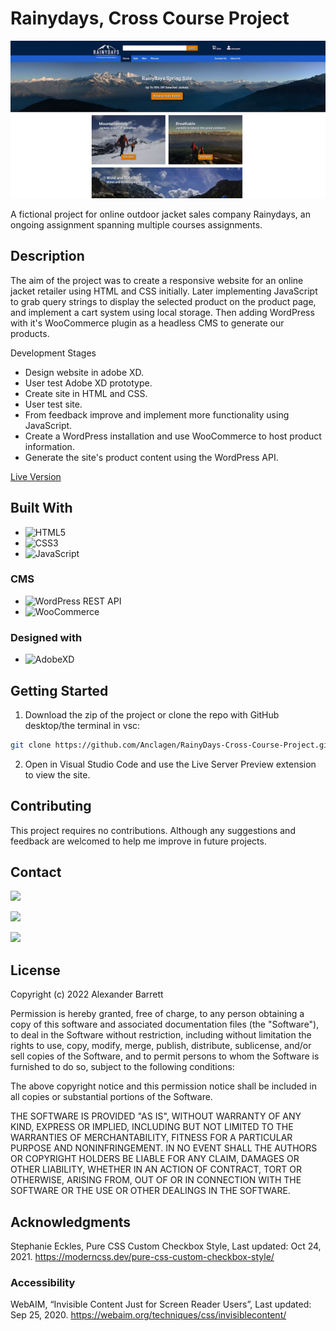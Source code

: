 # Rainydays, Cross Course Project

![Homepage Preview](/report_documentation/homepage_preview.jpg)

A fictional project for online outdoor jacket sales company Rainydays, an ongoing assignment spanning multiple courses assignments.

## Description

The aim of the project was to create a responsive website for an online jacket retailer using HTML and CSS initially. Later implementing JavaScript to grab query strings to display the selected product on the product page, and implement a cart system using local storage. Then adding WordPress with it's WooCommerce plugin as a headless CMS to generate our products.

Development Stages

- Design website in adobe XD.
- User test Adobe XD prototype.
- Create site in HTML and CSS.
- User test site.
- From feedback improve and implement more functionality using JavaScript.
- Create a WordPress installation and use WooCommerce to host product information.
- Generate the site's product content using the WordPress API.


[Live Version](https://a-j-barrett.netlify.app/)

## Built With

- ![HTML5](https://img.shields.io/badge/-HTML5-E34F26?logo=html5&logoColor=white&logoWidth=30&style=plastic)
- ![CSS3](https://img.shields.io/badge/-CSS3-1572B6?logo=css3&logoColor=white&logoWidth=30&style=plastic)
- ![JavaScript](https://img.shields.io/badge/-JavaScript-F7DF1E?logo=javascript&logoColor=white&logoWidth=30&style=plastic)

### CMS
- ![WordPress REST API](https://img.shields.io/badge/-WordPress%20REST%20API-21759B?logo=wordpress&logoColor=white&logoWidth=30&style=plastic)
- ![WooCommerce](https://img.shields.io/badge/-WooCommerce-96588A?logo=woocommerce&logoColor=white&logoWidth=30&style=plastic)

### Designed with

- ![AdobeXD](https://img.shields.io/badge/-Adobe%20XD-FF61F6?logo=adobe%20xd&logoColor=white&logoWidth=30&style=plastic)

## Getting Started

1. Download the zip of the project or clone the repo with GitHub desktop/the terminal in vsc:

```bash
git clone https://github.com/Anclagen/RainyDays-Cross-Course-Project.git
```

2. Open in Visual Studio Code and use the Live Server Preview extension to view the site.

## Contributing

This project requires no contributions. Although any suggestions and feedback are welcomed to help me improve in future projects.

## Contact

[<img src="https://img.shields.io/badge/Discord-7289DA?style=for-the-badge&logo=discord&logoColor=white">](https://discordapp.com/users/178264761199362048)


[<img src="https://img.shields.io/badge/LinkedIn-0077B5?style=for-the-badge&logo=linkedin&logoColor=white">](https://www.linkedin.com/in/alexander-barrett-64568a47/)


[<img src="https://img.shields.io/badge/Gmail-D14836?style=for-the-badge&logo=gmail&logoColor=white">](mailto:alexanderbarrett189@gmail.com)
## License

Copyright (c) 2022 Alexander Barrett

Permission is hereby granted, free of charge, to any person obtaining a copy
of this software and associated documentation files (the "Software"), to deal
in the Software without restriction, including without limitation the rights
to use, copy, modify, merge, publish, distribute, sublicense, and/or sell
copies of the Software, and to permit persons to whom the Software is
furnished to do so, subject to the following conditions:

The above copyright notice and this permission notice shall be included in all
copies or substantial portions of the Software.

THE SOFTWARE IS PROVIDED "AS IS", WITHOUT WARRANTY OF ANY KIND, EXPRESS OR
IMPLIED, INCLUDING BUT NOT LIMITED TO THE WARRANTIES OF MERCHANTABILITY,
FITNESS FOR A PARTICULAR PURPOSE AND NONINFRINGEMENT. IN NO EVENT SHALL THE
AUTHORS OR COPYRIGHT HOLDERS BE LIABLE FOR ANY CLAIM, DAMAGES OR OTHER
LIABILITY, WHETHER IN AN ACTION OF CONTRACT, TORT OR OTHERWISE, ARISING FROM,
OUT OF OR IN CONNECTION WITH THE SOFTWARE OR THE USE OR OTHER DEALINGS IN THE
SOFTWARE.

## Acknowledgments

Stephanie Eckles, Pure CSS Custom Checkbox Style, Last updated: Oct 24, 2021. https://moderncss.dev/pure-css-custom-checkbox-style/ 

### Accessibility

WebAIM, “Invisible Content Just for Screen Reader Users”, Last updated: Sep 25, 2020. https://webaim.org/techniques/css/invisiblecontent/
